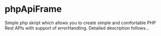 # phpApiFrame
Simple php skript which allows you to create simple and comfortable PHP Rest APIs with support of errorHandling.
Detailed description follows...
